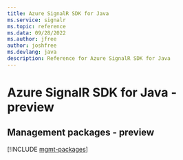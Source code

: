 ```yaml
---
title: Azure SignalR SDK for Java
ms.service: signalr
ms.topic: reference
ms.data: 09/28/2022
ms.author: jfree
author: joshfree
ms.devlang: java
description: Reference for Azure SignalR SDK for Java
---
```

# Azure SignalR SDK for Java - preview

## Management packages - preview
[!INCLUDE [mgmt-packages](signalr-mgmt-index.md)]